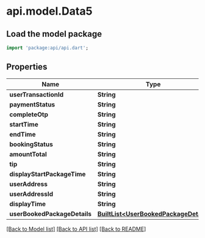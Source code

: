 # api.model.Data5

## Load the model package
```dart
import 'package:api/api.dart';
```

## Properties
Name | Type | Description | Notes
------------ | ------------- | ------------- | -------------
**userTransactionId** | **String** |  | [optional] 
**paymentStatus** | **String** |  | [optional] 
**completeOtp** | **String** |  | [optional] 
**startTime** | **String** |  | [optional] 
**endTime** | **String** |  | [optional] 
**bookingStatus** | **String** |  | [optional] 
**amountTotal** | **String** |  | [optional] 
**tip** | **String** |  | [optional] 
**displayStartPackageTime** | **String** |  | [optional] 
**userAddress** | **String** |  | [optional] 
**userAddressId** | **String** |  | [optional] 
**displayTime** | **String** |  | [optional] 
**userBookedPackageDetails** | [**BuiltList&lt;UserBookedPackageDetail&gt;**](UserBookedPackageDetail.md) |  | [optional] 

[[Back to Model list]](../README.md#documentation-for-models) [[Back to API list]](../README.md#documentation-for-api-endpoints) [[Back to README]](../README.md)


